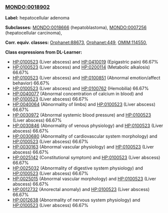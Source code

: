 
### [MONDO:0018902](http://purl.obolibrary.org/obo/MONDO_0018902)
**Label:** hepatocellular adenoma

**Subclasses:** [MONDO:0018666](http://purl.obolibrary.org/obo/MONDO_0018666) (hepatoblastoma), [MONDO:0007256](http://purl.obolibrary.org/obo/MONDO_0007256) (hepatocellular carcinoma), 

**Corr. equiv. classes:** [Orphanet:88673](http://www.orpha.net/ORDO/Orphanet_88673), [Orphanet:449](http://www.orpha.net/ORDO/Orphanet_449), [OMIM:114550](http://purl.obolibrary.org/obo/OMIM_114550), 

**Class expressions from DL-Learner:**

- [HP:0100523](http://purl.obolibrary.org/obo/HP_0100523) (Liver abscess) and [HP:0410019](http://purl.obolibrary.org/obo/HP_0410019) (Epigastric pain) 66.67%
- [HP:0100523](http://purl.obolibrary.org/obo/HP_0100523) (Liver abscess) and [HP:0200114](http://purl.obolibrary.org/obo/HP_0200114) (Metabolic alkalosis) 66.67%
- [HP:0100523](http://purl.obolibrary.org/obo/HP_0100523) (Liver abscess) and [HP:0100851](http://purl.obolibrary.org/obo/HP_0100851) (Abnormal emotion/affect behavior) 66.67%
- [HP:0100523](http://purl.obolibrary.org/obo/HP_0100523) (Liver abscess) and [HP:0100762](http://purl.obolibrary.org/obo/HP_0100762) (Hemobilia) 66.67%
- [HP:0040077](http://purl.obolibrary.org/obo/HP_0040077) (Abnormal concentration of calcium in blood) and [HP:0100523](http://purl.obolibrary.org/obo/HP_0100523) (Liver abscess) 66.67%
- [HP:0040064](http://purl.obolibrary.org/obo/HP_0040064) (Abnormality of limbs) and [HP:0100523](http://purl.obolibrary.org/obo/HP_0100523) (Liver abscess) 66.67%
- [HP:0030972](http://purl.obolibrary.org/obo/HP_0030972) (Abnormal systemic blood pressure) and [HP:0100523](http://purl.obolibrary.org/obo/HP_0100523) (Liver abscess) 66.67%
- [HP:0030846](http://purl.obolibrary.org/obo/HP_0030846) (Abnormality of venous physiology) and [HP:0100523](http://purl.obolibrary.org/obo/HP_0100523) (Liver abscess) 66.67%
- [HP:0030680](http://purl.obolibrary.org/obo/HP_0030680) (Abnormality of cardiovascular system morphology) and [HP:0100523](http://purl.obolibrary.org/obo/HP_0100523) (Liver abscess) 66.67%
- [HP:0030163](http://purl.obolibrary.org/obo/HP_0030163) (Abnormal vascular physiology) and [HP:0100523](http://purl.obolibrary.org/obo/HP_0100523) (Liver abscess) 66.67%
- [HP:0025142](http://purl.obolibrary.org/obo/HP_0025142) (Constitutional symptom) and [HP:0100523](http://purl.obolibrary.org/obo/HP_0100523) (Liver abscess) 66.67%
- [HP:0025032](http://purl.obolibrary.org/obo/HP_0025032) (Abnormality of digestive system physiology) and [HP:0100523](http://purl.obolibrary.org/obo/HP_0100523) (Liver abscess) 66.67%
- [HP:0025015](http://purl.obolibrary.org/obo/HP_0025015) (Abnormal vascular morphology) and [HP:0100523](http://purl.obolibrary.org/obo/HP_0100523) (Liver abscess) 66.67%
- [HP:0012732](http://purl.obolibrary.org/obo/HP_0012732) (Anorectal anomaly) and [HP:0100523](http://purl.obolibrary.org/obo/HP_0100523) (Liver abscess) 66.67%
- [HP:0012638](http://purl.obolibrary.org/obo/HP_0012638) (Abnormality of nervous system physiology) and [HP:0100523](http://purl.obolibrary.org/obo/HP_0100523) (Liver abscess) 66.67%


